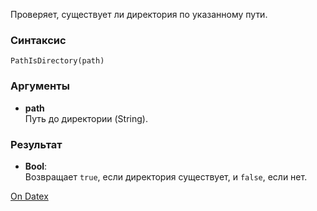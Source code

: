 Проверяет, существует ли директория по указанному пути.

### Синтаксис
`PathIsDirectory(path)`

### Аргументы
- **path**  
    Путь до директории (String).

### Результат
- **Bool**:  
    Возвращает `true`, если директория существует, и `false`, если нет.

[On Datex](http://docs.datex.ru/article.htm?id=5620276892448878707)